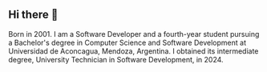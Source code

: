## Hi there 👋
Born in 2001. I am a Software Developer and a fourth-year student pursuing a Bachelor's degree in Computer
Science and Software Development at Universidad de Aconcagua, Mendoza, Argentina. I obtained its
intermediate degree, University Technician in Software Development, in 2024.

<!--
**tobieche110/tobieche110** is a ✨ _special_ ✨ repository because its `README.md` (this file) appears on your GitHub profile.

Here are some ideas to get you started:

- 🔭 I’m currently working on ...
- 🌱 I’m currently learning ...
- 👯 I’m looking to collaborate on ...
- 🤔 I’m looking for help with ...
- 💬 Ask me about ...
- 📫 How to reach me: ...
- 😄 Pronouns: ...
- ⚡ Fun fact: ...
-->
